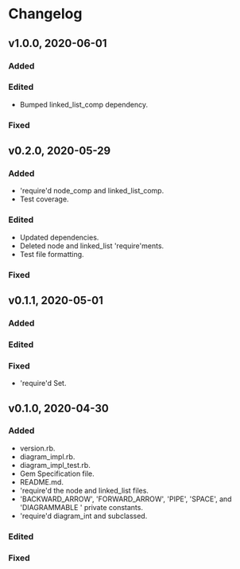 # Changelog

## v1.0.0, 2020-06-01

### Added

### Edited

- Bumped linked_list_comp dependency.

### Fixed

## v0.2.0, 2020-05-29

### Added

- 'require'd node_comp and linked_list_comp.
- Test coverage.

### Edited

- Updated dependencies.
- Deleted node and linked_list 'require'ments.
- Test file formatting.

### Fixed

## v0.1.1, 2020-05-01

### Added

### Edited

### Fixed

- 'require'd Set.

## v0.1.0, 2020-04-30

### Added

- version.rb.
- diagram_impl.rb.
- diagram_impl_test.rb.
- Gem Specification file.
- README.md.
- 'require'd the node and linked_list files.
- 'BACKWARD_ARROW', 'FORWARD_ARROW', 'PIPE', 'SPACE', and 'DIAGRAMMABLE
' private constants.
- 'require'd diagram_int and subclassed.

### Edited

### Fixed
